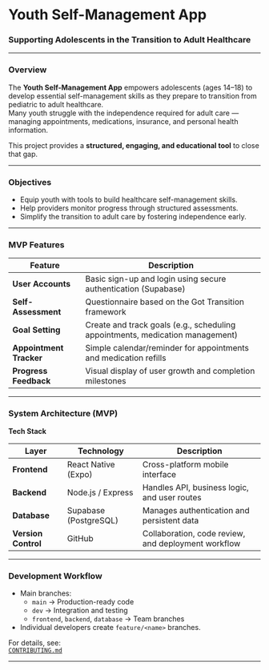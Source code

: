 # Youth Self-Management App
### Supporting Adolescents in the Transition to Adult Healthcare

---
### Overview

The **Youth Self-Management App** empowers adolescents (ages 14–18) to develop essential self-management skills as they prepare to transition from pediatric to adult healthcare.  
Many youth struggle with the independence required for adult care — managing appointments, medications, insurance, and personal health information.  

This project provides a **structured, engaging, and educational tool** to close that gap.

---

### Objectives

- Equip youth with tools to build healthcare self-management skills.  
- Help providers monitor progress through structured assessments.  
- Simplify the transition to adult care by fostering independence early.

---

### MVP Features

| Feature | Description |
|----------|--------------|
| **User Accounts** | Basic sign-up and login using secure authentication (Supabase) |
| **Self-Assessment** | Questionnaire based on the Got Transition framework |
| **Goal Setting** | Create and track goals (e.g., scheduling appointments, medication management) |
| **Appointment Tracker** | Simple calendar/reminder for appointments and medication refills |
| **Progress Feedback** | Visual display of user growth and completion milestones |

---

### System Architecture (MVP)

**Tech Stack**

| Layer | Technology | Description |
|-------|-------------|--------------|
| **Frontend** | React Native (Expo) | Cross-platform mobile interface |
| **Backend** | Node.js / Express | Handles API, business logic, and user routes |
| **Database** | Supabase (PostgreSQL) | Manages authentication and persistent data |
| **Version Control** | GitHub | Collaboration, code review, and deployment workflow |

---

### Development Workflow

- Main branches:
  - `main` → Production-ready code
  - `dev` → Integration and testing
  - `frontend`, `backend`, `database` → Team branches
- Individual developers create `feature/<name>` branches.

For details, see:  
[`CONTRIBUTING.md`](./CONTRIBUTING.md)

---
